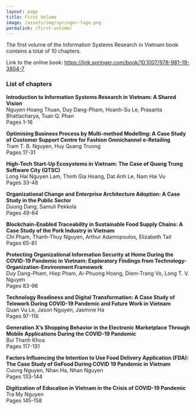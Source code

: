 ```yaml
---
layout: page
title: First Volume
image: /assets/img/springer-logo.png
permalink: /first-volume/
---
```


The first volume of the Information Systems Research in Vietnam book contains a total of 10 chapters.

Link to the online book: <https://link.springer.com/book/10.1007/978-981-19-3804-7>

### List of chapters
**Introduction to Information Systems Research in Vietnam: A Shared Vision**
<br/>Nguyen Hoang Thuan, Duy Dang-Pham, Hoanh-Su Le, Prasanta Bhattacharya, Tuan Q. Phan
<br/>Pages 1-16

**Optimising Business Process by Multi-method Modelling: A Case Study of Customer Support Centre for Fashion Omnichannel e-Retailing**
<br/>Tram T. B. Nguyen, Huy Quang Truong
<br/>Pages 17-31

**High-Tech Start-Up Ecosystems in Vietnam: The Case of Quang Trung Software City (QTSC)**
<br/>Long Hai Nguyen Lam, Thinh Gia Hoang, Dat Anh Le, Nam Hai Vu
<br/>Pages 33-48

**Organizational Change and Enterprise Architecture Adoption: A Case Study in the Public Sector**
<br/>Duong Dang, Samuli Pekkola
<br/>Pages 49-64

**Blockchain-Enabled Traceability in Sustainable Food Supply Chains: A Case Study of the Pork Industry in Vietnam**
<br/>Chi Pham, Thanh-Thuy Nguyen, Arthur Adamopoulos, Elizabeth Tait
<br/>Pages 65-81

**Protecting Organizational Information Security at Home During the COVID-19 Pandemic in Vietnam: Exploratory Findings from Technology-Organization-Environment Framework**
<br/>Duy Dang-Pham, Hiep Pham, Ai-Phuong Hoang, Diem-Trang Vo, Long T. V. Nguyen
<br/>Pages 83-96

**Technology Readiness and Digital Transformation: A Case Study of Telework During COVID-19 Pandemic and Future Work in Vietnam**
<br/>Quan Vu Le, Jason Nguyen, Jasmine Ha
<br/>Pages 97-116

**Generation X’s Shopping Behavior in the Electronic Marketplace Through Mobile Applications During the COVID-19 Pandemic**
<br/>Bui Thanh Khoa
<br/>Pages 117-131

**Factors Influencing the Intention to Use Food Delivery Application (FDA): The Case Study of GoFood During COVID 19 Pandemic in Vietnam**
<br/>Cuong Nguyen, Nhan Ha, Nhan Nguyen
<br/>Pages 133-144

**Digitization of Education in Vietnam in the Crisis of COVID-19 Pandemic**
<br/>Tra My Nguyen
<br/>Pages 145-158